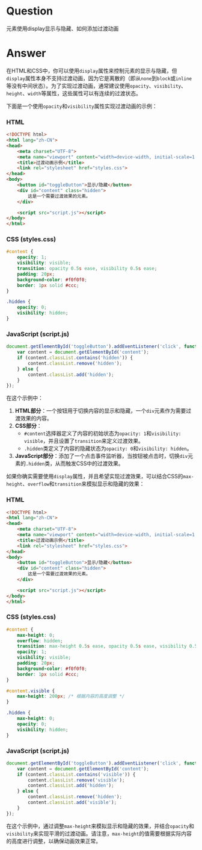 

# Question

元素使用display显示与隐藏、如何添加过渡动画

# Answer

在HTML和CSS中，你可以使用`display`属性来控制元素的显示与隐藏，但`display`属性本身不支持过渡动画，因为它是离散的（即从`none`到`block`或`inline`等没有中间状态）。为了实现过渡动画，通常建议使用`opacity`、`visibility`、`height`、`width`等属性，这些属性可以有连续的过渡状态。

下面是一个使用`opacity`和`visibility`属性实现过渡动画的示例：

### HTML
```html
<!DOCTYPE html>
<html lang="zh-CN">
<head>
    <meta charset="UTF-8">
    <meta name="viewport" content="width=device-width, initial-scale=1.0">
    <title>过渡动画示例</title>
    <link rel="stylesheet" href="styles.css">
</head>
<body>
    <button id="toggleButton">显示/隐藏</button>
    <div id="content" class="hidden">
        这是一个需要过渡效果的元素。
    </div>

    <script src="script.js"></script>
</body>
</html>
```

### CSS (styles.css)
```css
#content {
    opacity: 1;
    visibility: visible;
    transition: opacity 0.5s ease, visibility 0.5s ease;
    padding: 20px;
    background-color: #f0f0f0;
    border: 1px solid #ccc;
}

.hidden {
    opacity: 0;
    visibility: hidden;
}
```

### JavaScript (script.js)
```javascript
document.getElementById('toggleButton').addEventListener('click', function() {
    var content = document.getElementById('content');
    if (content.classList.contains('hidden')) {
        content.classList.remove('hidden');
    } else {
        content.classList.add('hidden');
    }
});
```

在这个示例中：

1. **HTML部分**：一个按钮用于切换内容的显示和隐藏，一个`div`元素作为需要过渡效果的内容。
2. **CSS部分**：
   - `#content`选择器定义了内容的初始状态为`opacity: 1`和`visibility: visible`，并且设置了`transition`来定义过渡效果。
   - `.hidden`类定义了内容的隐藏状态为`opacity: 0`和`visibility: hidden`。
3. **JavaScript部分**：添加了一个点击事件监听器，当按钮被点击时，切换`div`元素的`.hidden`类，从而触发CSS中的过渡效果。

如果你确实需要使用`display`属性，并且希望实现过渡效果，可以结合CSS的`max-height`、`overflow`和`transition`来模拟显示和隐藏的效果：

### HTML
```html
<!DOCTYPE html>
<html lang="zh-CN">
<head>
    <meta charset="UTF-8">
    <meta name="viewport" content="width=device-width, initial-scale=1.0">
    <title>过渡动画示例</title>
    <link rel="stylesheet" href="styles.css">
</head>
<body>
    <button id="toggleButton">显示/隐藏</button>
    <div id="content" class="hidden">
        这是一个需要过渡效果的元素。
    </div>

    <script src="script.js"></script>
</body>
</html>
```

### CSS (styles.css)
```css
#content {
    max-height: 0;
    overflow: hidden;
    transition: max-height 0.5s ease, opacity 0.5s ease, visibility 0.5s ease;
    opacity: 1;
    visibility: visible;
    padding: 20px;
    background-color: #f0f0f0;
    border: 1px solid #ccc;
}

#content.visible {
    max-height: 200px; /* 根据内容的高度调整 */
}

.hidden {
    max-height: 0;
    opacity: 0;
    visibility: hidden;
}
```

### JavaScript (script.js)
```javascript
document.getElementById('toggleButton').addEventListener('click', function() {
    var content = document.getElementById('content');
    if (content.classList.contains('visible')) {
        content.classList.remove('visible');
        content.classList.add('hidden');
    } else {
        content.classList.remove('hidden');
        content.classList.add('visible');
    }
});
```

在这个示例中，通过调整`max-height`来模拟显示和隐藏的效果，并结合`opacity`和`visibility`来实现平滑的过渡动画。请注意，`max-height`的值需要根据实际内容的高度进行调整，以确保动画效果正常。

